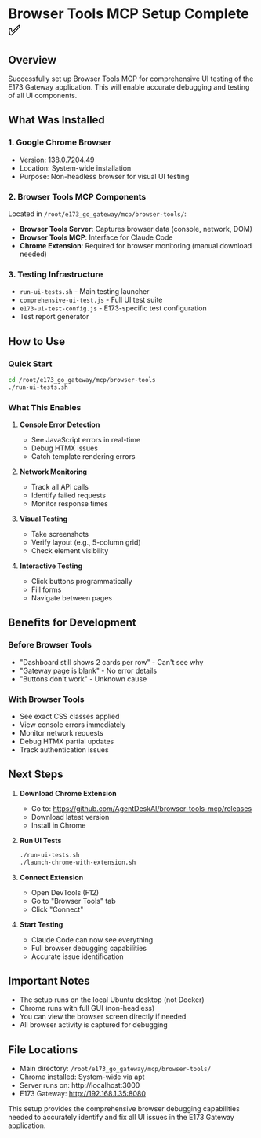 # Browser Tools MCP Setup Complete ✅

## Overview
Successfully set up Browser Tools MCP for comprehensive UI testing of the E173 Gateway application. This will enable accurate debugging and testing of all UI components.

## What Was Installed

### 1. Google Chrome Browser
- Version: 138.0.7204.49
- Location: System-wide installation
- Purpose: Non-headless browser for visual UI testing

### 2. Browser Tools MCP Components
Located in `/root/e173_go_gateway/mcp/browser-tools/`:
- **Browser Tools Server**: Captures browser data (console, network, DOM)
- **Browser Tools MCP**: Interface for Claude Code
- **Chrome Extension**: Required for browser monitoring (manual download needed)

### 3. Testing Infrastructure
- `run-ui-tests.sh` - Main testing launcher
- `comprehensive-ui-test.js` - Full UI test suite
- `e173-ui-test-config.js` - E173-specific test configuration
- Test report generator

## How to Use

### Quick Start
```bash
cd /root/e173_go_gateway/mcp/browser-tools
./run-ui-tests.sh
```

### What This Enables
1. **Console Error Detection**
   - See JavaScript errors in real-time
   - Debug HTMX issues
   - Catch template rendering errors

2. **Network Monitoring**
   - Track all API calls
   - Identify failed requests
   - Monitor response times

3. **Visual Testing**
   - Take screenshots
   - Verify layout (e.g., 5-column grid)
   - Check element visibility

4. **Interactive Testing**
   - Click buttons programmatically
   - Fill forms
   - Navigate between pages

## Benefits for Development

### Before Browser Tools
- "Dashboard still shows 2 cards per row" - Can't see why
- "Gateway page is blank" - No error details
- "Buttons don't work" - Unknown cause

### With Browser Tools
- See exact CSS classes applied
- View console errors immediately
- Monitor network requests
- Debug HTMX partial updates
- Track authentication issues

## Next Steps

1. **Download Chrome Extension**
   - Go to: https://github.com/AgentDeskAI/browser-tools-mcp/releases
   - Download latest version
   - Install in Chrome

2. **Run UI Tests**
   ```bash
   ./run-ui-tests.sh
   ./launch-chrome-with-extension.sh
   ```

3. **Connect Extension**
   - Open DevTools (F12)
   - Go to "Browser Tools" tab
   - Click "Connect"

4. **Start Testing**
   - Claude Code can now see everything
   - Full browser debugging capabilities
   - Accurate issue identification

## Important Notes

- The setup runs on the local Ubuntu desktop (not Docker)
- Chrome runs with full GUI (non-headless)
- You can view the browser screen directly if needed
- All browser activity is captured for debugging

## File Locations
- Main directory: `/root/e173_go_gateway/mcp/browser-tools/`
- Chrome installed: System-wide via apt
- Server runs on: http://localhost:3000
- E173 Gateway: http://192.168.1.35:8080

This setup provides the comprehensive browser debugging capabilities needed to accurately identify and fix all UI issues in the E173 Gateway application.